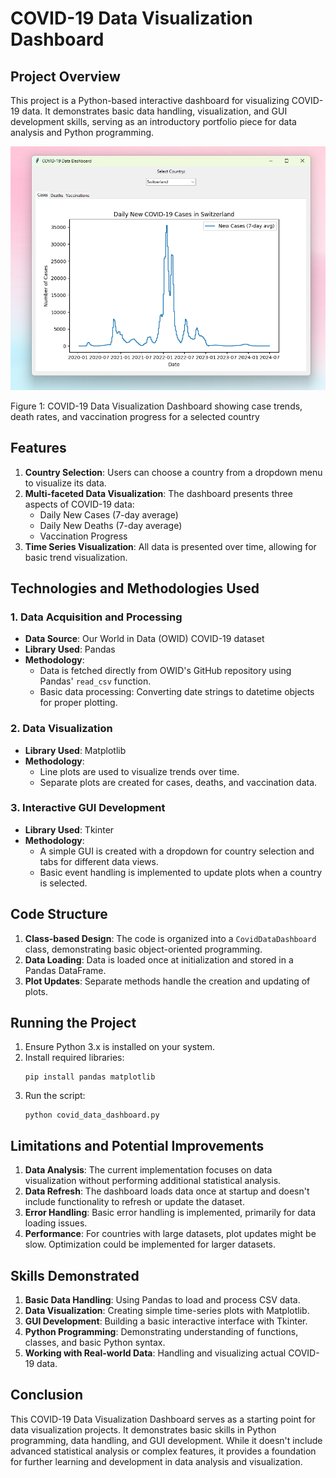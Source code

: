 # COVID-19 Data Visualization Dashboard

## Project Overview

This project is a Python-based interactive dashboard for visualizing COVID-19 data. It demonstrates basic data handling, visualization, and GUI development skills, serving as an introductory portfolio piece for data analysis and Python programming.

 ![COVID-19 Dashboard Screenshot](CovidDashboard.png)

Figure 1: COVID-19 Data Visualization Dashboard showing case trends, death rates, and vaccination progress for a selected country

## Features

1. **Country Selection**: Users can choose a country from a dropdown menu to visualize its data.
2. **Multi-faceted Data Visualization**: The dashboard presents three aspects of COVID-19 data:
   - Daily New Cases (7-day average)
   - Daily New Deaths (7-day average)
   - Vaccination Progress
3. **Time Series Visualization**: All data is presented over time, allowing for basic trend visualization.

## Technologies and Methodologies Used

### 1. Data Acquisition and Processing
- **Data Source**: Our World in Data (OWID) COVID-19 dataset
- **Library Used**: Pandas
- **Methodology**: 
  - Data is fetched directly from OWID's GitHub repository using Pandas' `read_csv` function.
  - Basic data processing: Converting date strings to datetime objects for proper plotting.

### 2. Data Visualization
- **Library Used**: Matplotlib
- **Methodology**:
  - Line plots are used to visualize trends over time.
  - Separate plots are created for cases, deaths, and vaccination data.

### 3. Interactive GUI Development
- **Library Used**: Tkinter
- **Methodology**:
  - A simple GUI is created with a dropdown for country selection and tabs for different data views.
  - Basic event handling is implemented to update plots when a country is selected.

## Code Structure

1. **Class-based Design**: The code is organized into a `CovidDataDashboard` class, demonstrating basic object-oriented programming.
2. **Data Loading**: Data is loaded once at initialization and stored in a Pandas DataFrame.
3. **Plot Updates**: Separate methods handle the creation and updating of plots.

## Running the Project

1. Ensure Python 3.x is installed on your system.
2. Install required libraries:
   ```
   pip install pandas matplotlib
   ```
3. Run the script:
   ```
   python covid_data_dashboard.py
   ```

## Limitations and Potential Improvements

1. **Data Analysis**: The current implementation focuses on data visualization without performing additional statistical analysis.
2. **Data Refresh**: The dashboard loads data once at startup and doesn't include functionality to refresh or update the dataset.
3. **Error Handling**: Basic error handling is implemented, primarily for data loading issues.
4. **Performance**: For countries with large datasets, plot updates might be slow. Optimization could be implemented for larger datasets.

## Skills Demonstrated

1. **Basic Data Handling**: Using Pandas to load and process CSV data.
2. **Data Visualization**: Creating simple time-series plots with Matplotlib.
3. **GUI Development**: Building a basic interactive interface with Tkinter.
4. **Python Programming**: Demonstrating understanding of functions, classes, and basic Python syntax.
5. **Working with Real-world Data**: Handling and visualizing actual COVID-19 data.

## Conclusion

This COVID-19 Data Visualization Dashboard serves as a starting point for data visualization projects. It demonstrates basic skills in Python programming, data handling, and GUI development. While it doesn't include advanced statistical analysis or complex features, it provides a foundation for further learning and development in data analysis and visualization.
